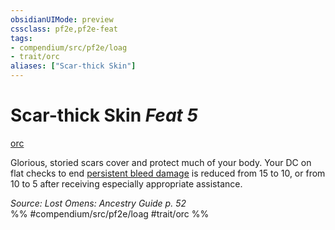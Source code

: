 ```yaml
---
obsidianUIMode: preview
cssclass: pf2e,pf2e-feat
tags:
- compendium/src/pf2e/loag
- trait/orc
aliases: ["Scar-thick Skin"]
---
```

# Scar-thick Skin  *Feat 5*  
[orc](../../rules/traits/orc.md)  


Glorious, storied scars cover and protect much of your body. Your DC on flat checks to end [persistent bleed damage](../../rules/conditions.md#Persistent%20Damage) is reduced from 15 to 10, or from 10 to 5 after receiving especially appropriate assistance.

*Source: Lost Omens: Ancestry Guide p. 52*  
%% #compendium/src/pf2e/loag #trait/orc %%